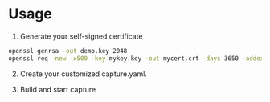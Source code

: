 
# Usage

1. Generate your self-signed certificate

```bash
openssl genrsa -out demo.key 2048
openssl req -new -x509 -key mykey.key -out mycert.crt -days 3650 -addext subjectAltName=DNS:<hostname>,IP:<ip>
```

2. Create your customized capture.yaml.

3. Build and start capture
